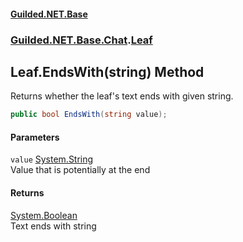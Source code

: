 
#### [Guilded.NET.Base](Guilded_NET_Base 'Guilded_NET_Base')
### [Guilded.NET.Base.Chat](Guilded_NET_Base#Guilded_NET_Base_Chat 'Guilded.NET.Base.Chat').[Leaf](Leaf 'Guilded.NET.Base.Chat.Leaf')
## Leaf.EndsWith(string) Method
Returns whether the leaf's text ends with given string.  
```csharp
public bool EndsWith(string value);
```

#### Parameters
<a name='Guilded_NET_Base_Chat_Leaf_EndsWith(string)_value'></a>
`value` [System.String](https://docs.microsoft.com/en-us/dotnet/api/System.String 'System.String')  
Value that is potentially at the end
  

#### Returns
[System.Boolean](https://docs.microsoft.com/en-us/dotnet/api/System.Boolean 'System.Boolean')  
Text ends with string

